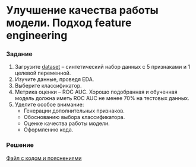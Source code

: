 # Улучшение качества работы модели. Подход feature engineering

### Задание
1. Загрузите [dataset](/Projects/10_Test_task/Task_1/dataset.csv) – синтетический набор данных с 5 признаками и 1 целевой переменной.
2. Изучите данные, проведя EDA.
3. Выберите классификатор.
4. Метрика оценки – ROC AUC. Хорошо подобранная и обученная модель должна иметь ROC AUC не менее 70% на тестовых данных.
5. Уделите особое внимание:
   - Генерации дополнительных признаков.
   - Обоснованию выбора классификатора.
   - Оценке качества работы модели.
   - Оформлению кода.

### Решение
[Файл с кодом и пояснениями](/Projects/10_Test_tasks/Task_01/Solution.ipynb)

